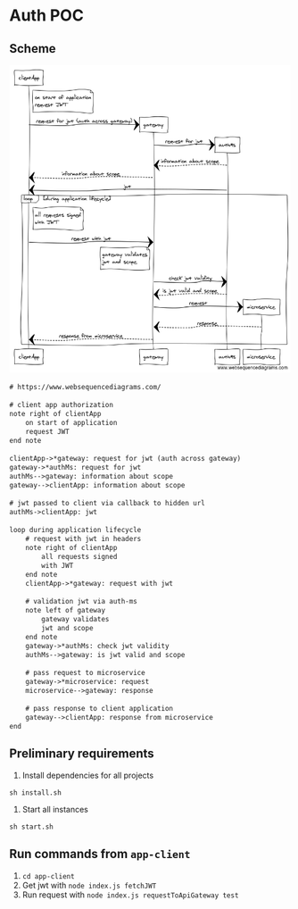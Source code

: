 # Auth POC

## Scheme

![](AuthPOC.png)

```
# https://www.websequencediagrams.com/

# client app authorization
note right of clientApp
    on start of application
    request JWT
end note

clientApp->*gateway: request for jwt (auth across gateway)
gateway->*authMs: request for jwt
authMs-->gateway: information about scope
gateway-->clientApp: information about scope

# jwt passed to client via callback to hidden url
authMs->clientApp: jwt

loop during application lifecycle
    # request with jwt in headers
    note right of clientApp
        all requests signed
        with JWT
    end note
    clientApp->*gateway: request with jwt

    # validation jwt via auth-ms
    note left of gateway
        gateway validates
        jwt and scope
    end note
    gateway->*authMs: check jwt validity
    authMs-->gateway: is jwt valid and scope

    # pass request to microservice
    gateway->*microservice: request
    microservice-->gateway: response

    # pass response to client application
    gateway-->clientApp: response from microservice
end
```

## Preliminary requirements

1. Install dependencies for all projects

```
sh install.sh
```

1. Start all instances

```
sh start.sh
```

## Run commands from `app-client`

1. `cd app-client`
1. Get jwt with `node index.js fetchJWT`
1. Run request with `node index.js requestToApiGateway test`
